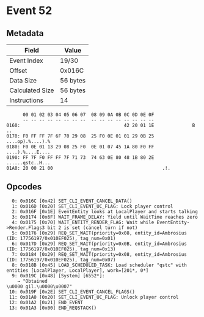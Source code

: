 # Event 52

## Metadata

| Field           | Value    |
|-----------------|----------|
| Event Index     | 19/30    |
| Offset          | 0x016C   |
| Data Size       | 56 bytes |
| Calculated Size | 56 bytes |
| Instructions    | 14       |

```
      00 01 02 03 04 05 06 07  08 09 0A 0B 0C 0D 0E 0F
      -- -- -- -- -- -- -- --  -- -- -- -- -- -- -- --
0160:                                      42 20 01 1E              B ..
0170: F0 FF FF 7F 6F 70 29 08  25 F0 0E 01 01 29 0B 25  ....op).%....).%
0180: F0 0E 01 13 29 08 25 F0  0E 01 07 45 1A 80 F0 FF  ....).%....E....
0190: FF 7F F0 FF FF 7F 71 73  74 63 0E 80 48 1B 80 2E  ......qstc..H...
01A0: 20 00 21 00                                        .!.            
```

## Opcodes

```
  0: 0x016C [0x42] SET_CLI_EVENT_CANCEL_DATA()
  1: 0x016D [0x20] SET_CLI_EVENT_UC_FLAG: Lock player control
  2: 0x016F [0x1E] EventEntity looks at LocalPlayer and starts talking
  3: 0x0174 [0x6F] WAIT_FRAME_DELAY: Yield until WaitTime reaches zero
  4: 0x0175 [0x70] WAIT_ENTITY_RENDER_FLAG: Wait while EventEntity->Render.Flags3 bit 2 is set (cancel turn if not)
  5: 0x0176 [0x29] REQ_SET_WAIT(priority=0x08, entity_id=Ambrosius (ID: 17756197/0x010EF025), tag_num=0x01)
  6: 0x017D [0x29] REQ_SET_WAIT(priority=0x0B, entity_id=Ambrosius (ID: 17756197/0x010EF025), tag_num=0x13)
  7: 0x0184 [0x29] REQ_SET_WAIT(priority=0x08, entity_id=Ambrosius (ID: 17756197/0x010EF025), tag_num=0x07)
  8: 0x018B [0x45] LOAD_SCHEDULED_TASK: Load scheduler "qstc" with entities [LocalPlayer, LocalPlayer], work=[201*, 0*]
  9: 0x019C [0x48] [System] [6552*]:
    → "Obtained 
\u0000 gil.\u0000\u0007"
 10: 0x019F [0x2E] SET_CLI_EVENT_CANCEL_FLAGS()
 11: 0x01A0 [0x20] SET_CLI_EVENT_UC_FLAG: Unlock player control
 12: 0x01A2 [0x21] END_EVENT
 13: 0x01A3 [0x00] END_REQSTACK()
```
